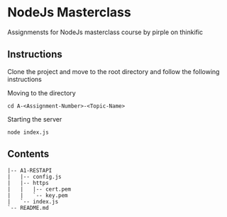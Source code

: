 # NodeJs Masterclass
Assignmensts for NodeJs masterclass course by pirple on thinkific


## Instructions
Clone the project and move to the root directory and follow the following instructions

Moving to the directory
```
cd A-<Assignment-Number>-<Topic-Name>
```
Starting the server
```
node index.js
```

## Contents
```
|-- A1-RESTAPI
|   |-- config.js
|   |-- https
|   |   |-- cert.pem
|   |   `-- key.pem
|   `-- index.js
`-- README.md

```

